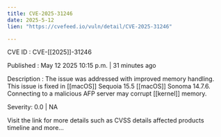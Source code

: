 ```yaml
---
title: CVE-2025-31246
date: 2025-5-12
lien: "https://cvefeed.io/vuln/detail/CVE-2025-31246"

---
```


CVE ID : CVE-[[2025]]-31246

Published :  May 12
2025
10:15 p.m. | 31 minutes ago

Description : The issue was addressed with improved memory handling. This issue is fixed in [[macOS]] Sequoia 15.5
[[macOS]] Sonoma 14.7.6. Connecting to a malicious AFP server may corrupt [[kernel]] memory.

Severity: 0.0 | NA

Visit the link for more details
such as CVSS details
affected products
timeline
and more...
